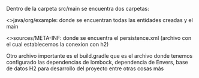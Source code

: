 Dentro de la carpeta src/main se encuentra dos carpetas:

<>java/org/example: donde se encuentran todas las entidades creadas y el main

<>sources/META-INF: donde se encuentra el persistence.xml (archivo con el cual establecemos la conexion con h2)

Otro archivo importante es el build.gradle que es el archivo donde tenemos configurado las dependencias de lombock, dependencia de Envers, base de datos H2 para desarrollo del proyecto entre otras cosas más
